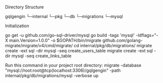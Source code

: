 Directory Structure

gqlgengin
└─internal
    └─pkg
        └─db
            └─migrations
                └─mysql


Initialization

go get -u github.com/go-sql-driver/mysql
go build -tags 'mysql' -ldflags="-X main.Version=1.0.0" -o $GOPATH/bin/migrate github.com/golang-migrate/migrate/v4/cmd/migrate/
cd internal/pkg/db/migrations/
migrate create -ext sql -dir mysql -seq create_users_table
migrate create -ext sql -dir mysql -seq create_links_table

Run this command in your project root directory:
migrate -database "mysql://root:root@tcp(localhost:3306)/gqlgengin" -path internal/pkg/db/migrations/mysql -verbose up